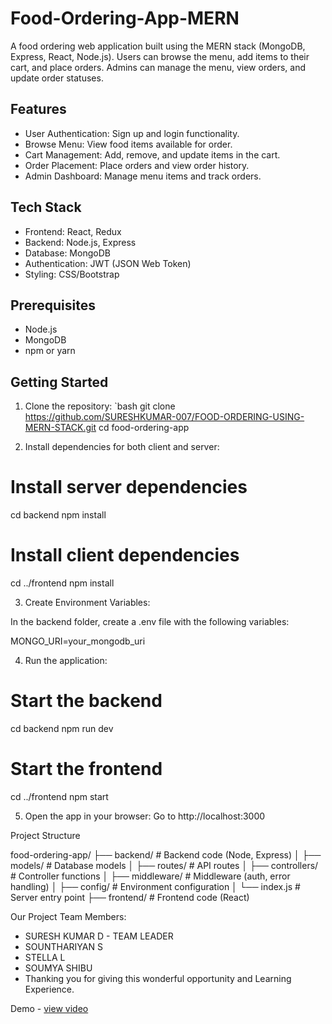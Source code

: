 # Food-Ordering-App-MERN
A food ordering web application built using the MERN stack (MongoDB, Express, React, Node.js). Users can browse the menu, add items to their cart, and place orders. Admins can manage the menu, view orders, and update order statuses.

## Features

- User Authentication: Sign up and login functionality.
- Browse Menu: View food items available for order.
- Cart Management: Add, remove, and update items in the cart.
- Order Placement: Place orders and view order history.
- Admin Dashboard: Manage menu items and track orders.

## Tech Stack

- Frontend: React, Redux
- Backend: Node.js, Express
- Database: MongoDB
- Authentication: JWT (JSON Web Token)
- Styling: CSS/Bootstrap

## Prerequisites

- Node.js
- MongoDB
- npm or yarn

## Getting Started

1. Clone the repository:
   `bash
   git clone https://github.com/SURESHKUMAR-007/FOOD-ORDERING-USING-MERN-STACK.git
   cd food-ordering-app

2. Install dependencies for both client and server:

# Install server dependencies
cd backend
npm install

# Install client dependencies
cd ../frontend
npm install


3. Create Environment Variables:

In the backend folder, create a .env file with the following variables:

MONGO_URI=your_mongodb_uri




4. Run the application:

# Start the backend
cd backend
npm run dev

# Start the frontend
cd ../frontend
npm start


5. Open the app in your browser: Go to http://localhost:3000



Project Structure

food-ordering-app/
├── backend/           # Backend code (Node, Express)
│   ├── models/        # Database models
│   ├── routes/        # API routes
│   ├── controllers/   # Controller functions
│   ├── middleware/    # Middleware (auth, error handling)
│   ├── config/        # Environment configuration
│   └── index.js      # Server entry point
├── frontend/          # Frontend code (React)

Our Project Team Members:
- SURESH KUMAR D - TEAM LEADER
- SOUNTHARIYAN S 
- STELLA L 
- SOUMYA SHIBU 
- Thanking you for giving this wonderful opportunity and Learning Experience.

Demo - <a href="https://drive.google.com/file/d/19Tf1kSCMB_wFPSyBlKLsKHuaWcHiLGc3/view?usp=drivesdk">view video</a>


